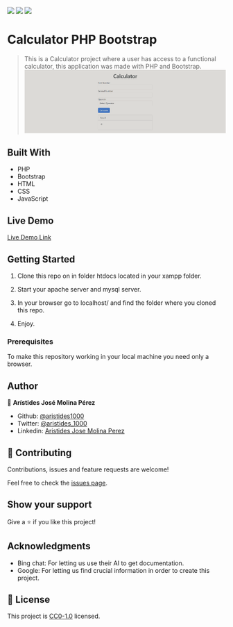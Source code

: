 ![](https://img.shields.io/badge/-PHP-%23777BB4?logoColor=white&style=plastic&logo=php)
![](https://img.shields.io/badge/-Bootstrap_5-%237952B3?logoColor=white&style=plastic&logo=bootstrap)
![](https://img.shields.io/badge/-HTML_5-%23E34F26?logoColor=white&style=plastic&logo=html5)

# Calculator PHP Bootstrap

> This is a Calculator project where a user has access to a functional calculator, this application was made with PHP and Bootstrap.
![screenshot](./Screenshot_1.png)

## Built With

- PHP
- Bootstrap
- HTML
- CSS
- JavaScript

## Live Demo

[Live Demo Link](https://calculator-php-bootstrap.000webhostapp.com/calculator/)

## Getting Started
1. Clone this repo on in folder htdocs located in your xampp folder.

2. Start your apache server and mysql server.

3. In your browser go to localhost/ and find the folder where you cloned this repo.

4. Enjoy.

### Prerequisites
To make this repository working in your local machine you need only a browser.

## Author

👤 **Arístides José Molina Pérez**

- Github: [@aristides1000](https://github.com/aristides1000)
- Twitter: [@aristides_1000](https://twitter.com/aristides_1000)
- Linkedin: [Aristides Jose Molina Perez](https://www.linkedin.com/in/aristides-molina/)

## 🤝 Contributing

Contributions, issues and feature requests are welcome!

Feel free to check the [issues page](https://github.com/aristides1000/calculator-PHP-Bootstrap/issues).


## Show your support

Give a ⭐️ if you like this project!

## Acknowledgments

- Bing chat: For letting us use their AI to get documentation.
- Google: For letting us find crucial information in order to create this project.

## 📝 License

This project is [CC0-1.0](LICENSE) licensed.
